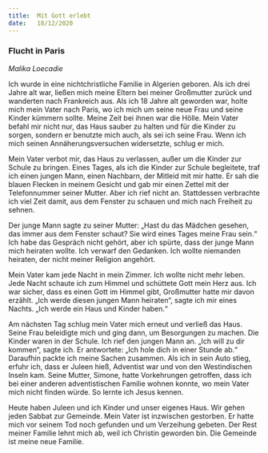 ```yaml
---
title:  Mit Gott erlebt
date:   18/12/2020
---
```


### Flucht in Paris

_Malika Loecadie_

Ich wurde in eine nichtchristliche Familie in Algerien geboren. Als ich drei Jahre alt war, ließen mich meine Eltern bei meiner Großmutter zurück und wanderten nach Frankreich aus. Als ich 18 Jahre alt geworden war, holte mich mein Vater nach Paris, wo ich mich um seine neue Frau und seine Kinder kümmern sollte. Meine Zeit bei ihnen war die Hölle. Mein Vater befahl mir nicht nur, das Haus sauber zu halten und für die Kinder zu sorgen, sondern er benutzte mich auch, als sei ich seine Frau. Wenn ich mich seinen Annäherungsversuchen widersetzte, schlug er mich.

Mein Vater verbot mir, das Haus zu verlassen, außer um die Kinder zur Schule zu bringen. Eines Tages, als ich die Kinder zur Schule begleitete, traf ich einen jungen Mann, einen Nachbarn, der Mitleid mit mir hatte. Er sah die blauen Flecken in meinem Gesicht und gab mir einen Zettel mit der Telefonnummer seiner Mutter. Aber ich rief nicht an. Stattdessen verbrachte ich viel Zeit damit, aus dem Fenster zu schauen und mich nach Freiheit zu sehnen.

Der junge Mann sagte zu seiner Mutter: „Hast du das Mädchen gesehen, das immer aus dem Fenster schaut? Sie wird eines Tages meine Frau sein.“ Ich habe das Gespräch nicht gehört, aber ich spürte, dass der junge Mann mich heiraten wollte. Ich verwarf den Gedanken. Ich wollte niemanden heiraten, der nicht meiner Religion angehört.

Mein Vater kam jede Nacht in mein Zimmer. Ich wollte nicht mehr leben. Jede Nacht schaute ich zum Himmel und schüttete Gott mein Herz aus. Ich war sicher, dass es einen Gott im Himmel gibt, Großmutter hatte mir davon erzählt. „Ich werde diesen jungen Mann heiraten“, sagte ich mir eines Nachts. „Ich werde ein Haus und Kinder haben.“

Am nächsten Tag schlug mein Vater mich erneut und verließ das Haus. Seine Frau beleidigte mich und ging dann, um Besorgungen zu machen. Die Kinder waren in der Schule. Ich rief den jungen Mann an. „Ich will zu dir kommen“, sagte ich. Er antwortete: „Ich hole dich in einer Stunde ab.“ Daraufhin packte ich meine Sachen zusammen. Als ich in sein Auto stieg, erfuhr ich, dass er Juleen hieß, Adventist war und von den Westindischen Inseln kam. Seine Mutter, Simone, hatte Vorkehrungen getroffen, dass ich bei einer anderen adventistischen Familie wohnen konnte, wo mein Vater mich nicht finden würde. So lernte ich Jesus kennen.

Heute haben Juleen und ich Kinder und unser eigenes Haus. Wir gehen jeden Sabbat zur Gemeinde. Mein Vater ist inzwischen gestorben. Er hatte mich vor seinem Tod noch gefunden und um Verzeihung gebeten. Der Rest meiner Familie lehnt mich ab, weil ich Christin geworden bin. Die Gemeinde ist meine neue Familie.